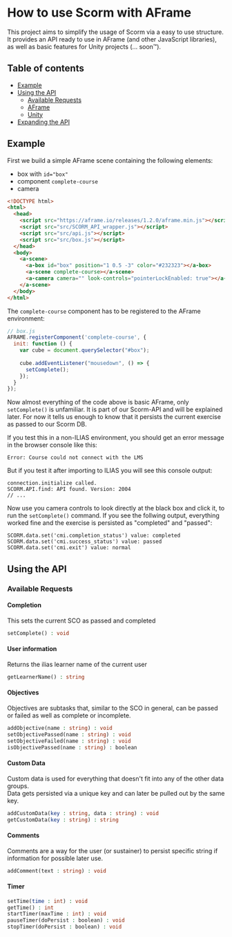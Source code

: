 # How to use Scorm with AFrame

This project aims to simplify the usage of Scorm via a easy to use structure. It provides an API ready to use in AFrame (and other JavaScript libraries), as well as basic features for Unity projects (... soon™). 

## Table of contents

* [Example](example)
* [Using the API](using-the-api)
  * [Available Requests](available-requests)
  * [AFrame](aFrame)
  * [Unity](unity)
* [Expanding the API](expanding-the-api)

## Example

First we build a simple AFrame scene containing the following elements:
 - box with `id="box"` 
 - component `complete-course`
 - camera
```html
<!DOCTYPE html>
<html>
  <head> 
    <script src="https://aframe.io/releases/1.2.0/aframe.min.js"></script>
    <script src="src/SCORM_API_wrapper.js"></script>
    <script src="src/api.js"></script>
    <script src="src/box.js"></script>
  </head>
  <body>
    <a-scene>
      <a-box id="box" position="1 0.5 -3" color="#232323"></a-box>
      <a-scene complete-course></a-scene>
      <a-camera camera="" look-controls="pointerLockEnabled: true"></a-camera>
    </a-scene>
  </body>
</html>
```
The `complete-course` component has to be registered to the AFrame environment:
```js
// box.js
AFRAME.registerComponent('complete-course', {
  init: function () {
    var cube = document.querySelector("#box");
    
    cube.addEventListener("mousedown", () => {
      setComplete();
    });
  }
});
```
Now almost everything of the code above is basic AFrame, only `setComplete()` is unfamiliar. It is part of our Scorm-API and will be explained later. For now it tells us enough to know that it persists the current exercise as passed to our Scorm DB.

If you test this in a non-ILIAS environment, you should get an error message in the browser console like this:
```console
Error: Course could not connect with the LMS
```

But if you test it after importing to ILIAS you will see this console output: 
```console
connection.initialize called.
SCORM.API.find: API found. Version: 2004
// ...
```

Now use you camera controls to look directly at the black box and click it, to run the `setComplete()` command. If you see the follwing output, everything worked fine and the exercise is persisted as "completed" and "passed":
```console
SCORM.data.set('cmi.completion_status') value: completed
SCORM.data.set('cmi.success_status') value: passed
SCORM.data.set('cmi.exit') value: normal
```

## Using the API

### Available Requests
#### Completion
This sets the current SCO as passed and completed
```php 
setComplete() : void
```

#### User information
Returns the ilias learner name of the current user
```php 
getLearnerName() : string
```

#### Objectives
Objectives are subtasks that, similar to the SCO in general,
can be passed or failed as well as complete or incomplete.
```php 
addObjective(name : string) : void
setObjectivePassed(name : string) : void
setObjectiveFailed(name : string) : void
isObjectivePassed(name : string) : boolean
```

#### Custom Data
Custom data is used for everything that doesn't fit into any of the other data groups.  
Data gets persisted via a unique key and can later be pulled out by the same key.
```php 
addCustomData(key : string, data : string) : void
getCustomData(key : string) : string
```

#### Comments
Comments are a way for the user (or sustainer) to persist specific string if information for possible later use.
```php 
addComment(text : string) : void
```

#### Timer
```php 
setTime(time : int) : void 
getTime() : int
startTimer(maxTime : int) : void
pauseTimer(doPersist : boolean) : void
stopTimer(doPersist : boolean) : void
